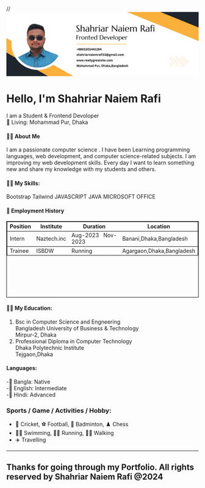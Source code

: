 //![Shahriar Naiem](img/Shahriar.png)
# Hello, I'm Shahriar Naiem Rafi
I am a Student & Frontend Devoloper <br/>
🏡 Living: Mohammad Pur, Dhaka<br/>

####  👨‍🏫 About Me
I am a passionate computer science . I have been Learning programming languages, web development, and computer science-related subjects. I am improving my web development skills. Every day I want to learn something new and share my knowledge with my students and others. 

#### 👨‍💻 My Skills:
 Bootstrap Tailwind JAVASCRIPT JAVA MICROSOFT OFFICE

 #### 💼   Employment History

  <table style="border:1px solid Black; text-align: justify; border-collapse: collapse;  height: 200px;">
        <tr style="text-align: center; border:1px solid Black;">
            <th>Position</th>
            <th>Institute</th>
            <th>Duration</th>
            <th>Location</th>
        </tr>
        <tr style=" border:1px solid Black;">
            <td>Intern</td>
            <td>Naztech.inc</td>
            <td>Aug-2023 Nov-2023</td>
            <td>Banani,Dhaka,Bangladesh</td>
        </tr>
        <tr style="border:1px solid Black;">
        <td>Trainee</td>
            <td>ISBDW</td>
            <td>Running</td>
            <td>Agargaon,Dhaka,Bangladesh</td>
        </tr>
        </table>
        
 
 #### 👨‍🎓 My Education:
 1. Bsc in Computer Science and Engneering    
    Bangladesh University of Business & Technology    
    Mirpur-2, Dhaka
2. Professional Diploma in Computer Technology                  
    Dhaka Polytechnic Institute             
    Tejgaon,Dhaka

####  Languages:
-🏁 Bangla: Native      
-🏁 English: Intermediate        
-🏁 Hindi: Advanced
### Sports / Game / Activities / Hobby:


- 🏏 Cricket, ⚽ Football, 🏸 Badminton, ♟️ Chess
-    🏊‍♂️ Swimming, 🏃‍♂️ Running, 🚶‍♂️ Walking
-   ✈️ Travelling                       

---
Thanks for going through my Portfolio. All rights reserved by Shahriar Naiem Rafi @2024
---
    
